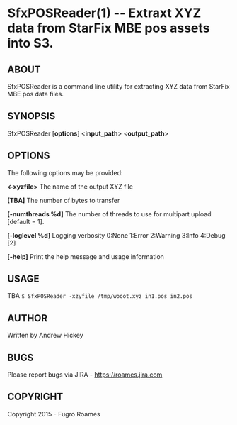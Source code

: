 SfxPOSReader(1) -- Extraxt XYZ data from StarFix MBE pos assets into S3.
===========================================

## ABOUT

SfxPOSReader is a command line utility for extracting XYZ data from StarFix MBE pos data files.

## SYNOPSIS

SfxPOSReader \[**options**\] <**input\_path**> <**output\_path**>

## OPTIONS

The following options may be provided:

  **<-xyzfile>**
        The name of the output XYZ file

  **[TBA]**
        The number of bytes to transfer

  **[-numthreads %d]**
        The number of threads to use for multipart upload [default = 1].

  **[-loglevel %d]**
        Logging verbosity 0:None 1:Error 2:Warning 3:Info 4:Debug [2]

  **[-help]**
        Print the help message and usage information

## USAGE

TBA
  `$ SfxPOSReader -xzyfile /tmp/wooot.xyz in1.pos in2.pos`

## AUTHOR

Written by Andrew Hickey

## BUGS

Please report bugs via JIRA - https://roames.jira.com

## COPYRIGHT

Copyright 2015 - Fugro Roames

